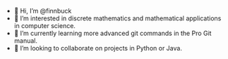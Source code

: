 - 👋 Hi, I’m @finnbuck
- 👀 I’m interested in discrete mathematics and mathematical applications in computer science.
- 🌱 I’m currently learning more advanced git commands in the Pro Git manual.
- 💞️ I’m looking to collaborate on projects in Python or Java.

<!---
finnbuck/finnbuck is a ✨ special ✨ repository because its `README.md` (this file) appears on your GitHub profile.
You can click the Preview link to take a look at your changes.
--->
